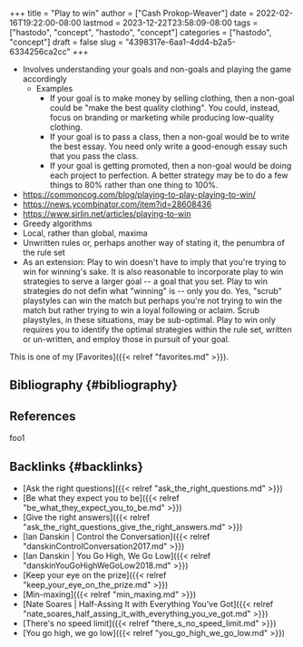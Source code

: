 +++
title = "Play to win"
author = ["Cash Prokop-Weaver"]
date = 2022-02-16T19:22:00-08:00
lastmod = 2023-12-22T23:58:09-08:00
tags = ["hastodo", "concept", "hastodo", "concept"]
categories = ["hastodo", "concept"]
draft = false
slug = "4398317e-6aa1-4dd4-b2a5-6334256ca2cc"
+++

-   Involves understanding your goals and non-goals and playing the game accordingly
    -   Examples
        -   If your goal is to make money by selling clothing, then a non-goal could be "make the best quality clothing". You could, instead, focus on branding or marketing while producing low-quality clothing.
        -   If your goal is to pass a class, then a non-goal would be to write the best essay. You need only write a good-enough essay such that you pass the class.
        -   If your goal is getting promoted, then a non-goal would be doing each project to perfection. A better strategy may be to do a few things to 80% rather than one thing to 100%.
-   <https://commoncog.com/blog/playing-to-play-playing-to-win/>
-   <https://news.ycombinator.com/item?id=28608436>
-   <https://www.sirlin.net/articles/playing-to-win>
-   Greedy algorithms
-   Local, rather than global, maxima
-   Unwritten rules or, perhaps another way of stating it, the penumbra of the rule set
-   As an extension: Play to win doesn't have to imply that you're trying to win for winning's sake. It is also reasonable to incorporate play to win strategies to serve a larger goal -- a goal that you set. Play to win strategies do not defin what "winning" is -- only you do. Yes, "scrub" playstyles can win the match but perhaps you're not trying to win the match but rather trying to win a loyal following or aclaim. Scrub playstyles, in these situations, may be sub-optimal. Play to win only requires you to identify the optimal strategies within the rule set, written or un-written, and employ those in pursuit of your goal.

This is one of my [Favorites]({{< relref "favorites.md" >}}).


## Bibliography {#bibliography}

## References

<style>.csl-entry{text-indent: -1.5em; margin-left: 1.5em;}</style><div class="csl-bib-body">
</div>

foo1


## Backlinks {#backlinks}

-   [Ask the right questions]({{< relref "ask_the_right_questions.md" >}})
-   [Be what they expect you to be]({{< relref "be_what_they_expect_you_to_be.md" >}})
-   [Give the right answers]({{< relref "ask_the_right_questions_give_the_right_answers.md" >}})
-   [Ian Danskin | Control the Conversation]({{< relref "danskinControlConversation2017.md" >}})
-   [Ian Danskin | You Go High, We Go Low]({{< relref "danskinYouGoHighWeGoLow2018.md" >}})
-   [Keep your eye on the prize]({{< relref "keep_your_eye_on_the_prize.md" >}})
-   [Min-maxing]({{< relref "min_maxing.md" >}})
-   [Nate Soares | Half-Assing It with Everything You've Got]({{< relref "nate_soares_half_assing_it_with_everything_you_ve_got.md" >}})
-   [There's no speed limit]({{< relref "there_s_no_speed_limit.md" >}})
-   [You go high, we go low]({{< relref "you_go_high_we_go_low.md" >}})
